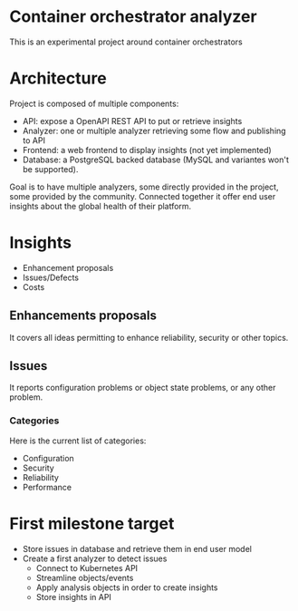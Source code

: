 # Container orchestrator analyzer

This is an experimental project around container orchestrators

# Architecture

Project is composed of multiple components:
* API: expose a OpenAPI REST API to put or retrieve insights
* Analyzer: one or multiple analyzer retrieving some flow and publishing to API
* Frontend: a web frontend to display insights (not yet implemented)
* Database: a PostgreSQL backed database (MySQL and variantes won't be supported).

Goal is to have multiple analyzers, some directly provided in the project, some provided by the
community. Connected together it offer end user insights about the global health of their platform.

# Insights

* Enhancement proposals
* Issues/Defects
* Costs

## Enhancements proposals

It covers all ideas permitting to enhance reliability, security or other topics.

## Issues

It reports configuration problems or object state problems, or any other problem.

### Categories

Here is the current list of categories:

* Configuration
* Security
* Reliability
* Performance

# First milestone target

* Store issues in database and retrieve them in end user model
* Create a first analyzer to detect issues
	* Connect to Kubernetes API
	* Streamline objects/events
	* Apply analysis objects in order to create insights
	* Store insights in API